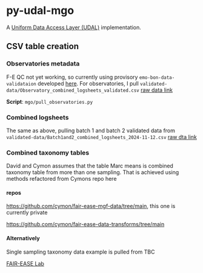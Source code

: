 # py-udal-mgo

A [Uniform Data Access Layer (UDAL)](https://lab.fairease.eu/udal/) implementation.


## CSV table creation

### Observatories metadata
F-E QC not yet working, so currently using provisory `emo-bon-data-validataion` developed [here](https://github.com/emo-bon/emo-bon-data-validation). For observatories, I pull `validated-data/Observatory_combined_logsheets_validated.csv` [raw data link](https://raw.githubusercontent.com/emo-bon/emo-bon-data-validation/refs/heads/main/validated-data/Observatory_combined_logsheets_validated.csv)

**Script**: `mgo/pull_observatories.py`

### Combined logsheets
The same as above, pulling batch 1 and batch 2 validated data from `validated-data/Batch1and2_combined_logsheets_2024-11-12.csv` [raw dta link](https://raw.githubusercontent.com/emo-bon/emo-bon-data-validation/refs/heads/main/validated-data/Batch1and2_combined_logsheets_2024-11-12.csv)



### Combined taxonomy tables
David and Cymon assumes that the table Marc means is combined taxonomy table from more than one sampling. That is achieved using methods refactored from Cymons repo here

#### repos
https://github.com/cymon/fair-ease-mgf-data/tree/main, this one is currently private

https://github.com/cymon/fair-ease-data-transforms/tree/main

#### Alternatively
Single sampling taxonomy data example is pulled from TBC


[FAIR-EASE Lab](https://lab.fairease.eu)

